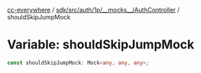 [cc-everywhere](../../../../../../../index.md) / [sdk/src/auth/1p/\_\_mocks\_\_/AuthController](../index.md) / shouldSkipJumpMock

# Variable: shouldSkipJumpMock

```ts
const shouldSkipJumpMock: Mock<any, any, any>;
```
